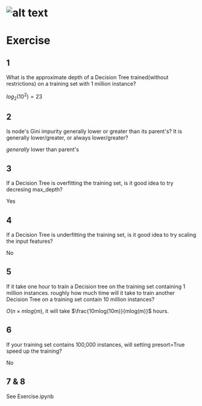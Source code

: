 # ![alt text](https://github.com/sbaaihamza/hands_on_ML/blob/master/Chapter06%20DecisionTree/Decision%20Tree%2B%2B.png)

# Exercise
## 1 
What is the approximate depth of a Decision Tree trained(without restrictions) on a training set with 
1 million instance?

$log_2(10^2)=23$

## 2 
Is node's Gini impurity generally lower or greater than its parent's? It is generally lower/greater, or always lower/greater?

*generally* lower than parent's

## 3 
If a Decision Tree is overfitting the training set, is it good idea to try decresing max\_depth?

Yes

## 4 
If a Decision Tree is underfitting the training set, is it good idea to try scaling the input features?

No

## 5
If it take one hour to train a Decision tree on the training set containing 1 million instances. roughly how much time will it take to train another Decision Tree on a training set contain 10 million instances?

$O(n \times mlog(m)$, it will take $\frac{10mlog(10m)}{mlog(m)}$ hours.

## 6 
If your training set contains 100,000 instances, will setting presort=True speed up the training?

No

## 7 & 8
See Exercise.ipynb
